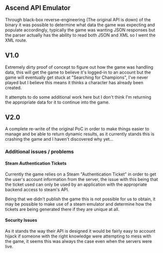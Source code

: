 ## Ascend API Emulator
Through black-box reverse-engineering (The original API is down) of the binary it was possible to determine what data the game was expecting and populate accordingly,
typically the game was wanting JSON responses but the parser actually has the ability to read both JSON and XML so I went the XML route.

## V1.0
Extremely dirty proof of concept to figure out how the game was handling data, this will get the game to believe it's logged-in to an account but the game will eventually get stuck at "Searching for Champions", I've never played but I believe this means it thinks a character has already been created.

It attempts to do some additional work here but I don't think I'm returning the appropriate data for it to continue into the game.

## V2.0 
A complete re-write of the original PoC in order to make things easier to manage and be able to return dynamic results, as it currently stands this is crashing the game and I haven't discovered why yet...

### Additional issues / problems

#### Steam Authentication Tickets
Currently the game relies on a Steam "Authentication Ticket" in order to get the user's account information from the server, the issue with this being that the ticket used can only be used by an application with the appropriate backend access to steam's API.

Being that we didn't publish the game this is not possible for us to obtain, it may be possible to make use of a steam emulator and determine how the tickets are being generated there if they are unique at all.

#### Security Issues
As it stands the way their API is designed it would be fairly easy to account hijack if someone with the right knowledge were attempting to mess with the game, it seems this was always the case even when the servers were live.
